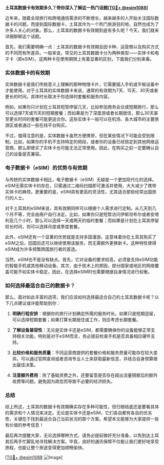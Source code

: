 **土耳其数据卡有效期多久？带你深入了解这一热门话题[[TG💪+ @esim1088](https://t.me/s/esim1088)]**

近年来，随着全球旅行和跨境通信需求的不断增长，越来越多的人开始关注国际数据卡的问题。而提到国际数据卡，土耳其作为一个热门旅游目的地，自然也成为了许多人关心的对象。那么，土耳其的数据卡有效期到底有多久呢？今天，我们就来详细聊聊这个话题。

首先，我们需要明确一点：土耳其的数据卡有效期会因卡种、运营商以及购买方式的不同而有所差异。一般来说，常见的土耳其数据卡分为两种类型——实体卡和电子卡（即eSIM）。这两种卡在使用期限上有着显著的区别，下面我们分别来看。

### 实体数据卡的有效期

实体数据卡是我们传统意义上理解的那种物理卡片，它需要插入手机或平板设备中才能使用。对于土耳其的实体数据卡来说，通常的有效期为7天、15天、30天或者更长的时间。具体时长取决于你选择的套餐和服务内容。

例如，如果你只计划在土耳其短暂停留几天，比如参加商务会议或短期旅行，那么可以选择7天或15天的短期套餐；而如果是为了深度游或者长期居住，那么30天甚至更长时间的套餐可能更适合你。这些实体卡一般可以在机场、各大城市的主要旅游区或者通过一些在线平台购买。

不过，值得注意的是，实体数据卡虽然方便携带，但在某些情况下可能会受到限制。比如，如果你的手机不支持特定的频段，或者你的设备已经锁定到其他网络运营商，那么即使买了实体卡也可能无法正常使用。因此，在购买之前一定要确认自己的设备是否兼容。

### 电子数据卡（eSIM）的优势与有效期

与传统的实体数据卡相比，电子数据卡（eSIM）无疑是一个更加现代化的选择。eSIM无需实体卡的存在，只需通过二维码扫描即可激活并使用，大大减少了携带实体卡的麻烦。更重要的是，eSIM具有更高的灵活性，尤其适合那些经常出国旅行的人士。

对于土耳其的eSIM来说，其有效期同样可以根据个人需求进行定制。从几天到几个月不等，完全由用户自行决定。比如，如果你只是短暂访问伊斯坦布尔或者安塔利亚几个小时，那么可以选择一天或两天的临时套餐；而如果是计划在土耳其停留较长时间，则可以选择月度或季度套餐。

此外，eSIM还有一个显著的优势就是支持多国漫游。这意味着你在土耳其购买了eSIM之后，回国后还可以继续使用该服务，而无需额外更换新卡。这种特性使得eSIM成为许多频繁跨国旅行者的首选。

当然，eSIM也不是没有缺点。首先，它对设备的要求较高，必须是支持eSIM功能的智能手机或其他移动设备。其次，由于技术上的原因，部分国家或地区的网络覆盖可能不如实体卡稳定。因此，在选择eSIM时也需要根据自身情况进行权衡。

### 如何选择最适合自己的数据卡？

那么，面对如此丰富的选项，我们应该如何选择最适合自己的土耳其数据卡呢？以下几点建议或许能帮助到你：

1. **明确行程安排**：根据你的旅行计划确定所需的服务时长。如果只是短期逗留，可以选择短期套餐；如果打算长期居住或工作，则应考虑长期套餐。
   
2. **了解设备兼容性**：无论是实体卡还是eSIM，都需要确保你的设备能够正常支持相关功能。特别是对于eSIM而言，务必提前检查手机是否具备相应硬件支持。

3. **比较价格和服务质量**：不同运营商提供的套餐价格和服务质量可能存在较大差异。可以通过官网查询或者咨询专业人士来获取最新信息，并结合自身预算做出最佳决策。

4. **注意额外费用**：除了基础资费之外，还要留意是否存在超出流量限额后的额外收费等问题。避免因为疏忽而导致不必要的经济损失。

### 总结

综上所述，土耳其的数据卡有效期确实存在多种可能性，但归根结底还是要看具体的需求和个人情况来决定。无论是实体卡还是eSIM，它们各自都有各自的优劣势，关键在于找到最适合自己当前状况的那个方案。希望本文能够为大家提供一些有价值的参考信息！

最后再次提醒大家，无论选择哪种方式，请务必提前做好充分准备，以免到达土耳其后再手忙脚乱地寻找解决方案。毕竟，良好的通讯保障不仅能让我们更好地享受旅程，也能让整个旅途变得更加顺畅愉快。

[[TG💪+ @esim1088](https://t.me/s/esim1088) ![Image](https://i.postimg.cc/4NQfJmqS/Snipaste-2025-05-13-00-14-12.png)]